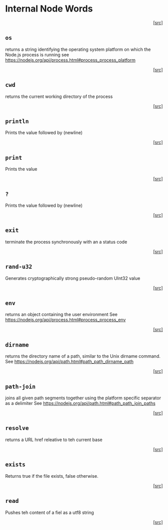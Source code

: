 # Internal Node Words
<div style="text-align: right"><a href="https:/github.com/Hypercubed/f-flat_node/blob/master/src/core/node.ts#L53">[src]</a></div>

## `os`

returns a string identifying the operating system platform on which the Node.js process is running
see https://nodejs.org/api/process.html#process_process_platform
<div style="text-align: right"><a href="https:/github.com/Hypercubed/f-flat_node/blob/master/src/core/node.ts#L61">[src]</a></div>

## `cwd`

returns the current working directory of the process

<div style="text-align: right"><a href="https:/github.com/Hypercubed/f-flat_node/blob/master/src/core/node.ts#L70">[src]</a></div>

## `println`

Prints the value followed by (newline)

<div style="text-align: right"><a href="https:/github.com/Hypercubed/f-flat_node/blob/master/src/core/node.ts#L78">[src]</a></div>

## `print`

Prints the value

<div style="text-align: right"><a href="https:/github.com/Hypercubed/f-flat_node/blob/master/src/core/node.ts#L90">[src]</a></div>

## `?`

Prints the value followed by (newline)

<div style="text-align: right"><a href="https:/github.com/Hypercubed/f-flat_node/blob/master/src/core/node.ts#L102">[src]</a></div>

## `exit`

terminate the process synchronously with an a status code

<div style="text-align: right"><a href="https:/github.com/Hypercubed/f-flat_node/blob/master/src/core/node.ts#L114">[src]</a></div>

## `rand-u32`

Generates cryptographically strong pseudo-random UInt32 value

<div style="text-align: right"><a href="https:/github.com/Hypercubed/f-flat_node/blob/master/src/core/node.ts#L124">[src]</a></div>

## `env`

returns an object containing the user environment
See https://nodejs.org/api/process.html#process_process_env

<div style="text-align: right"><a href="https:/github.com/Hypercubed/f-flat_node/blob/master/src/core/node.ts#L135">[src]</a></div>

## `dirname`

returns the directory name of a path, similar to the Unix dirname command.
See https://nodejs.org/api/path.html#path_path_dirname_path

<div style="text-align: right"><a href="https:/github.com/Hypercubed/f-flat_node/blob/master/src/core/node.ts#L144">[src]</a></div>

## `path-join`

joins all given path segments together using the platform specific separator as a delimiter
See https://nodejs.org/api/path.html#path_path_join_paths

<div style="text-align: right"><a href="https:/github.com/Hypercubed/f-flat_node/blob/master/src/core/node.ts#L153">[src]</a></div>

## `resolve`

returns a URL href releative to teh current base

<div style="text-align: right"><a href="https:/github.com/Hypercubed/f-flat_node/blob/master/src/core/node.ts#L161">[src]</a></div>

## `exists`

Returns true if the file exists, false otherwise.

<div style="text-align: right"><a href="https:/github.com/Hypercubed/f-flat_node/blob/master/src/core/node.ts#L176">[src]</a></div>

## `read`

Pushes teh content of a fiel as a utf8 string

<div style="text-align: right"><a href="https:/github.com/Hypercubed/f-flat_node/blob/master/src/core/node.ts#L184">[src]</a></div>
